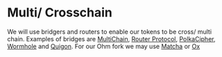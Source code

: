 # Multi/ Crosschain

We will use bridgers and routers to enable our tokens to be cross/ multi chain. Examples of bridges are [MultiChain](https://multichain.org), [Router Protocol](https://www.routerprotocol.com), [PolkaCipher](https://polkacipher.com), [Wormhole](https://wormholebridge.com/#/nft) and [Quigon](https://bridge.quigon.com/#). For our Ohm fork we may use [Matcha](https://matcha.xyz) or [Ox](https://0x.org/api)
